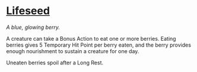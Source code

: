 # [Lifeseed](https://hollowknight.wiki/w/Lifeseed)

*A blue, glowing berry.*

A creature can take a Bonus Action to eat one or more berries. Eating berries gives 5 Temporary Hit Point per berry eaten, and the berry provides enough nourishment to sustain a creature for one day.

Uneaten berries spoil after a Long Rest.
